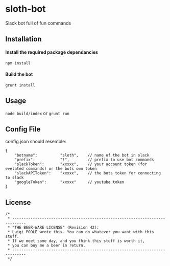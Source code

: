 # sloth-bot
Slack bot full of fun commands

## Installation
#### Install the required package dependancies
```npm install```
#### Build the bot
```grunt install```

## Usage
```node build/index``` or ```grunt run```

## Config File
config.json should resemble:
```
{
	"botname":			"sloth", 	// name of the bot in slack
	"prefix":			"!", 		// prefix to use bot commands
	"slackToken":		"xxxxx", 	// your account token (for evelated commands) or the bots own token
	"slackAPIToken":	"xxxxx",	// the bots token for connecting to slack
	"googleToken":		"xxxxx" 	// youtube token 
}

```

## License
```
/*
 * ----------------------------------------------------------------------------
 * "THE BEER-WARE LICENSE" (Revision 42):
 * Luigi POOLE wrote this. You can do whatever you want with this stuff.
 * If we meet some day, and you think this stuff is worth it,
 * you can buy me a beer in return.
 * ----------------------------------------------------------------------------
 */
 ```
